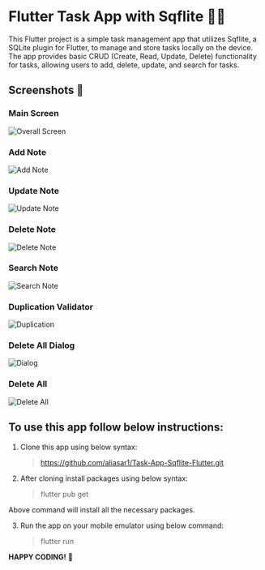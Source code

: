 # Flutter Task App with Sqflite 📑📕
This Flutter project is a simple task management app that utilizes Sqflite, a SQLite plugin for Flutter, to manage and store tasks locally on the device. The app provides basic CRUD (Create, Read, Update, Delete) functionality for tasks, allowing users to add, delete, update, and search for tasks.

## Screenshots 📸

### Main Screen
<p align="left">
  <img src="https://github.com/aliasar1/Task-App-Sqflite-Flutter/blob/main/screenshots/overall.png" alt="Overall Screen">
</p>

### Add Note
<p align="left">
  <img src="https://github.com/aliasar1/Task-App-Sqflite-Flutter/blob/main/screenshots/add_note.png" alt="Add Note">
</p>

### Update Note
<p align="left">
  <img src="https://github.com/aliasar1/Task-App-Sqflite-Flutter/blob/main/screenshots/update.png" alt="Update Note">
</p>

### Delete Note
<p align="left">
  <img src="https://github.com/aliasar1/Task-App-Sqflite-Flutter/blob/main/screenshots/delete.png" alt="Delete Note">
</p>

### Search Note
<p align="left">
  <img src="https://github.com/aliasar1/Task-App-Sqflite-Flutter/blob/main/screenshots/search.png" alt="Search Note">
</p>

### Duplication Validator
<p align="left">
  <img src="https://github.com/aliasar1/Task-App-Sqflite-Flutter/blob/main/screenshots/duplication.png" alt="Duplication">
</p>

### Delete All Dialog
<p align="left">
  <img src="https://github.com/aliasar1/Task-App-Sqflite-Flutter/blob/main/screenshots/delete_dialog.png" alt="Dialog">
</p>

### Delete All 
<p align="left">
  <img src="https://github.com/aliasar1/Task-App-Sqflite-Flutter/blob/main/screenshots/delete_all.png" alt="Delete All">
</p>

## To use this app follow below instructions:

1. Clone this app using below syntax:
   > https://github.com/aliasar1/Task-App-Sqflite-Flutter.git

2. After cloning install packages using below syntax:
   > flutter pub get

Above command will install all the necessary packages.

3. Run the app on your mobile emulator using below command:
   > flutter run


**HAPPY CODING!** 🚀
